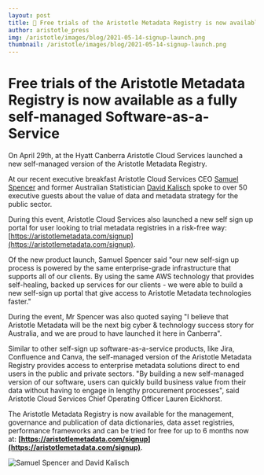 ```yaml
---
layout: post
title: 🚀 Free trials of the Aristotle Metadata Registry is now available as a fully self-managed Software
author: aristotle_press
img: /aristotle/images/blog/2021-05-14-signup-launch.png
thumbnail: /aristotle/images/blog/2021-05-14-signup-launch.png
---
```


# Free trials of the Aristotle Metadata Registry is now available as a fully self-managed Software-as-a-Service

On April 29th, at the Hyatt Canberra Aristotle Cloud Services launched a new self-managed version of the Aristotle Metadata Registry.

At our recent executive breakfast Aristotle Cloud Services CEO [Samuel Spencer](https://www.linkedin.com/in/legostormtroopr/) and former Australian Statistician [David Kalisch](https://www.linkedin.com/in/david-kalisch-faicd-8a31211a4/) spoke to over 50 executive guests about the value of data and metadata strategy for the public sector.

During this event, Aristotle Cloud Services also launched a new self sign up portal for user looking to trial metadata registries in a risk-free way: [https://aristotlemetadata.com/signup](https://aristotlemetadata.com/signup).

Of the new product launch, Samuel Spencer said "our new self-sign up process is powered by the same enterprise-grade infrastructure that supports all of our clients. By using the same AWS technology that provides self-healing, backed up services for our clients - we were able to build a new self-sign up portal that give access to Aristotle Metadata technologies faster."

During the event, Mr Spencer was also quoted saying "I believe that Aristotle Metadata will be the next big cyber & technology success story for Australia, and we are proud to have launched it here in Canberra".

Similar to other self-sign up software-as-a-service products, like Jira, Confluence and Canva, the self-managed version of the Aristotle Metadata Registry provides access to enterprise metadata solutions direct to end users in the public and private sectors. "By building a new self-managed version of our software, users can quickly build business value from their data without having to engage in lengthy procurement processes", said Aristotle Cloud Services Chief Operating Officer Lauren Eickhorst.

The Aristotle Metadata Registry is now available for the management, governance and publication of data dictionaries, data asset registries, performance frameworks and can be tried for free for up to 6 months now at: **[https://aristotlemetadata.com/signup](https://aristotlemetadata.com/signup)**.

![Samuel Spencer and David Kalisch](/aristotle/images/blog/2021-05-14-sam-spencer-and-david-kalisch.jpg "Samuel Spencer and David Kalisch")
